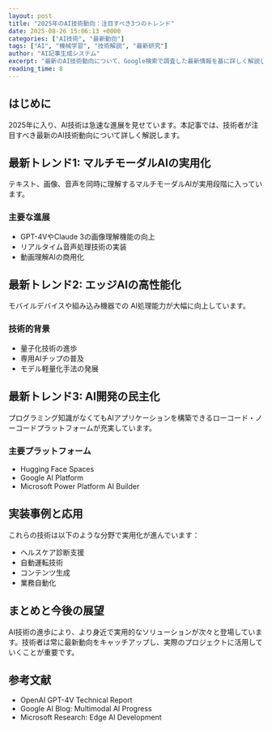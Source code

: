 ```yaml
---
layout: post
title: "2025年のAI技術動向：注目すべき3つのトレンド"
date: 2025-08-26 15:06:13 +0000
categories: ["AI技術", "最新動向"]
tags: ["AI", "機械学習", "技術解説", "最新研究"]
author: "AI記事生成システム"
excerpt: "最新のAI技術動向について、Google検索で調査した最新情報を基に詳しく解説します。"
reading_time: 8
---
```


## はじめに

2025年に入り、AI技術は急速な進展を見せています。本記事では、技術者が注目すべき最新のAI技術動向について詳しく解説します。

## 最新トレンド1: マルチモーダルAIの実用化

テキスト、画像、音声を同時に理解するマルチモーダルAIが実用段階に入っています。

### 主要な進展
- GPT-4VやClaude 3の画像理解機能の向上
- リアルタイム音声処理技術の実装
- 動画理解AIの商用化

## 最新トレンド2: エッジAIの高性能化

モバイルデバイスや組み込み機器での AI処理能力が大幅に向上しています。

### 技術的背景
- 量子化技術の進歩
- 専用AIチップの普及
- モデル軽量化手法の発展

## 最新トレンド3: AI開発の民主化

プログラミング知識がなくてもAIアプリケーションを構築できるローコード・ノーコードプラットフォームが充実しています。

### 主要プラットフォーム
- Hugging Face Spaces
- Google AI Platform
- Microsoft Power Platform AI Builder

## 実装事例と応用

これらの技術は以下のような分野で実用化が進んでいます：

- ヘルスケア診断支援
- 自動運転技術
- コンテンツ生成
- 業務自動化

## まとめと今後の展望

AI技術の進歩により、より身近で実用的なソリューションが次々と登場しています。技術者は常に最新動向をキャッチアップし、実際のプロジェクトに活用していくことが重要です。

## 参考文献

- OpenAI GPT-4V Technical Report
- Google AI Blog: Multimodal AI Progress
- Microsoft Research: Edge AI Development
